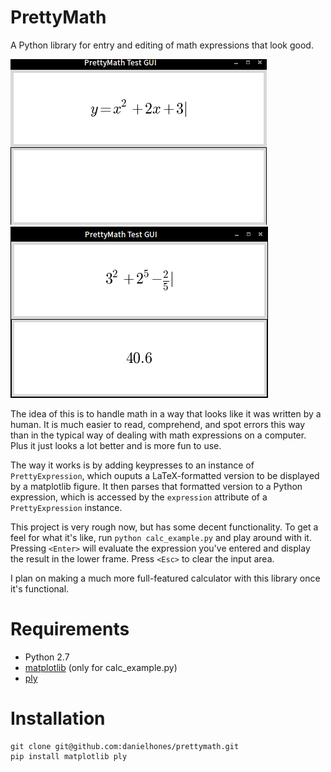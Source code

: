 # PrettyMath
A Python library for entry and editing of math expressions that look good.

![Quadratic equation](screenshots/quadratic.png)<br>
![Expression](screenshots/expression.png)


The idea of this is to handle math in a way that looks like it was written by a human.  It is much easier to read,
comprehend, and spot errors this way than in the typical way of dealing with math expressions on a computer.  Plus it
just looks a lot better and is more fun to use.

The way it works is by adding keypresses to an instance of `PrettyExpression`, which ouputs a LaTeX-formatted version to
be displayed by a matplotlib figure.  It then parses that formatted version to a Python expression, which is accessed by
the `expression` attribute of a `PrettyExpression` instance.

This project is very rough now, but has some decent functionality.  To get a feel for what it's like, run `python
calc_example.py` and play around with it.  Pressing `<Enter>` will evaluate the expression you've entered and display
the result in the lower frame.  Press `<Esc>` to clear the input area.

I plan on making a much more full-featured calculator with this library once it's functional.


# Requirements
- Python 2.7
- [matplotlib](http://matplotlib.org/) (only for calc_example.py)
- [ply](http://www.dabeaz.com/ply/)


# Installation
```
git clone git@github.com:danielhones/prettymath.git
pip install matplotlib ply
```
